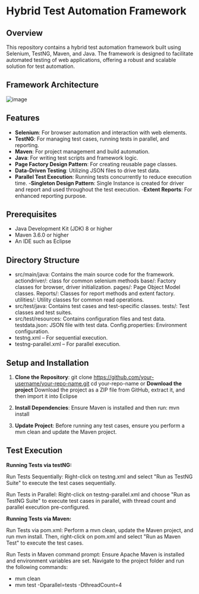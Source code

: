 # Hybrid Test Automation Framework
## Overview
This repository contains a hybrid test automation framework built using Selenium, TestNG, Maven, and Java. The framework is designed to facilitate automated testing of web applications, offering a robust and scalable solution for test automation.

## Framework Architecture
![image](https://github.com/user-attachments/assets/071ef836-a6d2-4117-a8b6-e892ff2a1fbf)

## Features
- **Selenium**: For browser automation and interaction with web elements.
- **TestNG**: For managing test cases, running tests in parallel, and reporting.
- **Maven**: For project management and build automation.
- **Java**: For writing test scripts and framework logic.
- **Page Factory Design Pattern**: For creating reusable page classes.
- **Data-Driven Testing**: Utilizing JSON files to drive test data.
- **Parallel Test Execution**: Running tests concurrently to reduce execution time.
-**Singleton Design Pattern**: Single Instance is created for driver and report and used throughout the test execution.
-**Extent Reports**: For enhanced reporting purpose.

## Prerequisites
- Java Development Kit (JDK) 8 or higher
- Maven 3.6.0 or higher
- An IDE such as Eclipse

## Directory Structure
- src/main/java: Contains the main source code for the framework.
  actiondriver/: class for common selenium methods
  base/: Factory classes for browser, driver initialization.
  pages/: Page Object Model classes.
  Reports/: Classes for report methods and extent factory.
  utilities/: Utility classes for common read operations.
- src/test/java: Contains test cases and test-specific classes.
  tests/: Test classes and test suites.
- src/test/resources: Contains configuration files and test data.
	testdata.json: JSON file with test data.
	Config.properties: Environment configuration.
- testng.xml – For sequential execution.
- testng-parallel.xml – For parallel execution.

## Setup and Installation

1. **Clone the Repository**:
   git clone https://github.com/your-username/your-repo-name.git
   cd your-repo-name
			or
    **Download the project**
  Download the project as a ZIP file from GitHub, extract it, and then import it into Eclipse

2. **Install Dependencies**: 
Ensure Maven is installed and then run:
mvn install

3. **Update Project**: 
Before running any test cases, ensure you perform a mvn clean and update the Maven project.

## Test Execution

**Running Tests via testNG:**

Run Tests Sequentially:
Right-click on testng.xml and select "Run as TestNG Suite" to execute the test cases sequentially.

Run Tests in Parallel: 
Right-click on testng-parallel.xml and choose "Run as TestNG Suite" to execute test cases in parallel, with thread count and parallel execution pre-configured.

**Running Tests via Maven:**

Run Tests via pom.xml:
Perform a mvn clean, update the Maven project, and run mvn install. Then, right-click on pom.xml and select "Run as Maven Test" to execute the test cases.

Run Tests in Maven command prompt:
Ensure Apache Maven is installed and environment variables are set. Navigate to the project folder and run the following commands:
- mvn clean 
- mvn test -Dparallel=tests -DthreadCount=4
